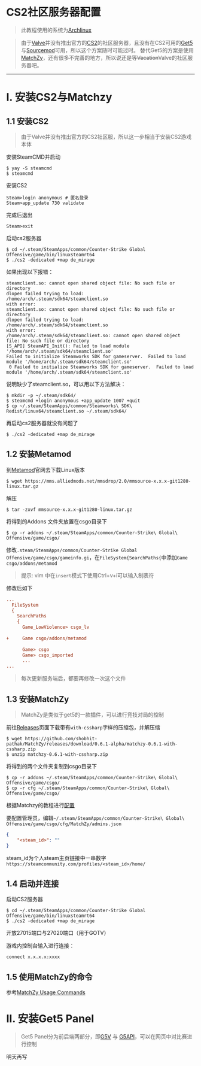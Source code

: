 
# CS2社区服务器配置

> 此教程使用的系统为[Archlinux](https://archlinux.org/)

> 由于[Valve](https://www.valvesoftware.com/)并没有推出官方的[CS2](https://store.steampowered.com/app/730/CounterStrike_2/)的社区服务器，且没有在CS2可用的[Get5](https://github.com/splewis/get5)与[Sourcemod](https://www.sourcemod.net/)可用，所以这个方案随时可能过时。
> 替代Get5的方案是使用[MatchZy](https://github.com/shobhit-pathak/MatchZy)，还有很多不完善的地方，所以说还是等~~Vacation~~Valve的社区服务器吧。

---
# I. 安装CS2与Matchzy
## 1.1 安装CS2

> 由于Valve并没有推出官方的CS2社区服，所以这一步相当于安装CS2游戏本体

安装SteamCMD并启动
```shell
$ yay -S steamcmd
$ steamcmd
```

安装CS2
```shell
Steam>login anonymous # 匿名登录
Steam>app_update 730 validate
```

完成后退出
```shell
Steam>exit
```

启动cs2服务器
```shell
$ cd ~/.steam/SteamApps/common/Counter-Strike Global Offensive/game/bin/linuxsteamrt64
$ ./cs2 -dedicated +map de_mirage
```

如果出现以下报错：
```text
steamclient.so: cannot open shared object file: No such file or directory
dlopen failed trying to load:
/home/arch/.steam/sdk64/steamclient.so
with error:
steamclient.so: cannot open shared object file: No such file or directory
dlopen failed trying to load:
/home/arch/.steam/sdk64/steamclient.so
with error:
/home/arch/.steam/sdk64/steamclient.so: cannot open shared object file: No such file or directory
[S_API] SteamAPI_Init(): Failed to load module '/home/arch/.steam/sdk64/steamclient.so'
Failed to initialize Steamworks SDK for gameserver.  Failed to load module '/home/arch/.steam/sdk64/steamclient.so'
 0 Failed to initialize Steamworks SDK for gameserver.  Failed to load module '/home/arch/.steam/sdk64/steamclient.so'
```

说明缺少了steamclient.so，可以用以下方法解决：
```shell
$ mkdir -p ~/.steam/sdk64/
$ steamcmd +login anonymous +app_update 1007 +quit
$ cp ~/.steam/SteamApps/common/Steamworks\ SDK\ Redist/linux64/steamclient.so ~/.steam/sdk64/
```

再启动cs2服务器就没有问题了
```shell
$ ./cs2 -dedicated +map de_mirage
```

## 1.2 安装Metamod

到[Metamod](https://www.sourcemm.net/downloads.php?branch=master&all=1)官网去下载Linux版本
```shell
$ wget https://mms.alliedmods.net/mmsdrop/2.0/mmsource-x.x.x-git1280-linux.tar.gz
```

解压
```shell
$ tar -zxvf mmsource-x.x.x-git1280-linux.tar.gz
```

将得到的Addons 文件夹放置在csgo目录下
```
$ cp -r addons ~/.steam/SteamApps/common/Counter-Strike\ Global\ Offensive/game/csgo/
```

修改`.steam/SteamApps/common/Counter-Strike Global Offensive/game/csgo/gameinfo.gi`，在`FileSystem{SearchPaths{`中添加`Game csgo/addons/metamod`
> 提示: vim 中在`insert`模式下使用Ctrl+v+i可以输入制表符

修改后如下
```cfg
...
  FileSystem
  {
    SearchPaths
    {
      Game_LowViolence> csgo_lv
	  
+     Game csgo/addons/metamod
      
	  Game> csgo
	  Game> csgo_imported
	  ...
...
```

>每次更新服务端后，都要再修改一次这个文件

## 1.3 安装MatchZy

>MatchZy是类似于get5的一款插件，可以进行竞技对局的控制

前往[Releases](https://github.com/shobhit-pathak/MatchZy/releases/)页面下载带有`with-cssharp`字样的压缩包，并解压缩
```shell
$ wget https://github.com/shobhit-pathak/MatchZy/releases/download/0.6.1-alpha/matchzy-0.6.1-with-cssharp.zip
$ unzip matchzy-0.6.1-with-cssharp.zip
```

将得到的两个文件夹复制到csgo目录下
```shell
$ cp -r addons ~/.steam/SteamApps/common/Counter-Strike\ Global\ Offensive/game/csgo/
$ cp -r cfg ~/.steam/SteamApps/common/Counter-Strike\ Global\ Offensive/game/csgo/
```

根据Matchzy的教程进行[配置](https://shobhit-pathak.github.io/MatchZy/configuration/)

要配置管理员，编辑`~/.steam/SteamApps/common/Counter-Strike\ Global\ Offensive/game/csgo/cfg/MatchZy/admins.json`
```json
{
	"<steam_id>": ""
}
```

steam_id为个人steam主页链接中一串数字`https://steamcommunity.com/profiles/<steam_id>/home/`
## 1.4 启动并连接

启动CS2服务器
```shell
$ cd ~/.steam/SteamApps/common/Counter-Strike Global Offensive/game/bin/linuxsteamrt64
$ ./cs2 -dedicated +map de_mirage
```

开放27015端口与27020端口（用于GOTV）

游戏内控制台输入进行连接：
```
connect x.x.x.x:xxxx
```

## 1.5 使用MatchZy的命令

参考[MatchZy Usage Commands](https://shobhit-pathak.github.io/MatchZy/commands/)
# II. 安装Get5 Panel

>Get5 Panel分为前后端两部分，即[G5V](https://github.com/PhlexPlexico/G5V) 与 [G5API](https://github.com/PhlexPlexico/G5API)，可以在网页中对比赛进行控制

明天再写
